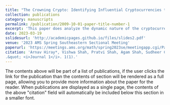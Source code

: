 ```yaml
---
title: "The Crowning Crypto: Identifying Influential Cryptocurrencies through Network Science"
collection: publications
category: manuscripts
permalink: /publication/2009-10-01-paper-title-number-1
excerpt: 'This paper does analyze the dynamic nature of the cryptocurrency market from a network science perspective provides insight into the complex underlying relationships among cryptocurrencies. Through this research, we explore the growth of the cryptocurrency market from a network science perspective.'
date: 2023-03-19
sslidesurl: 'http://academicpages.github.io/files/slides2.pdf'
venue: '2023 AMS Spring Southeastern Sectional Meeting'
paperurl: 'https://meetings.ams.org/math/spring2023se/meetingapp.cgi/Paper/24022'
citation: 'Arnav Hiray*, Vishwa Shah, Pratvi Shah, Agam Shah, Sudheer Chava, and Mukesh Tiwari
.&quot; <i>Journal 1</i>. 1(1).'
---
```


The contents above will be part of a list of publications, if the user clicks the link for the publication than the contents of section will be rendered as a full page, allowing you to provide more information about the paper for the reader. When publications are displayed as a single page, the contents of the above "citation" field will automatically be included below this section in a smaller font.
